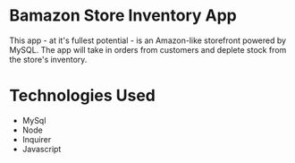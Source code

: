 # Bamazon Store Inventory App

This app - at it's fullest potential - is an Amazon-like storefront powered by MySQL. The app will take in orders from customers and deplete stock from the store's inventory. 

# Technologies Used
- MySql 
- Node
- Inquirer 
- Javascript 

